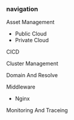 ### navigation
Asset Management
+ Public Cloud
+ Private Cloud

CICD

Cluster Management

Domain And Resolve

Middleware
+ Nginx

Monitoring And Traceing


